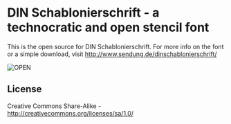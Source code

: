 DIN Schablonierschrift - a technocratic and open stencil font
=============================================================

This is the open source for DIN Schablonierschrift. For more info on the font or a simple download, visit http://www.sendung.de/dinschablonierschrift/

![OPEN](http://www.sendung.de/wp-content/dinschab/dinschab-open.png)

## License

Creative Commons Share-Alike - http://creativecommons.org/licenses/sa/1.0/

